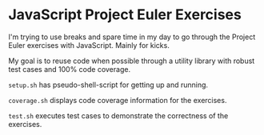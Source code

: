 # JavaScript Project Euler Exercises

I'm trying to use breaks and spare time in my day to go through the Project
Euler exercises with JavaScript. Mainly for kicks.

My goal is to reuse code when possible through a utility library with robust
test cases and 100% code coverage.

`setup.sh` has pseudo-shell-script for getting up and running.

`coverage.sh` displays code coverage information for the exercises.

`test.sh` executes test cases to demonstrate the correctness of the exercises.
